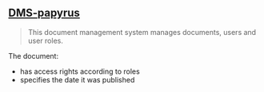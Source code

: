## [DMS-papyrus](https://github.com/andela-aalabi/DMS-papyrus)

>This document management system manages documents, users and user roles. 

The document:
  - has access rights according to roles
  - specifies the date it was published
